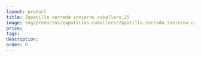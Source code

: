 ```yaml
---
layout: product
title: Zapatilla cerrada invierno caballero_25
image: img/productos/zapatillas-caballero/Zapatilla cerrada invierno caballero_25.webp
price: 
tags: 
description: 
order: 0
---
```

